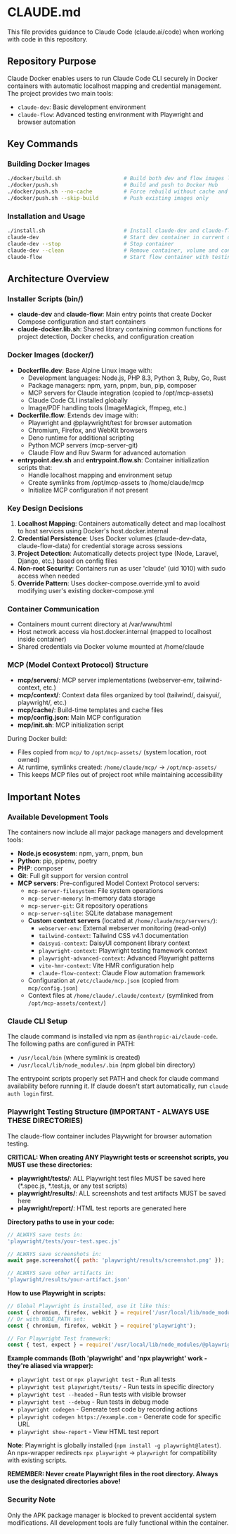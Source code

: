# CLAUDE.md

This file provides guidance to Claude Code (claude.ai/code) when working with code in this repository.

## Repository Purpose

Claude Docker enables users to run Claude Code CLI securely in Docker containers with automatic localhost mapping and credential management. The project provides two main tools:
- `claude-dev`: Basic development environment
- `claude-flow`: Advanced testing environment with Playwright and browser automation

## Key Commands

### Building Docker Images
```bash
./docker/build.sh                    # Build both dev and flow images locally
./docker/push.sh                     # Build and push to Docker Hub
./docker/push.sh --no-cache          # Force rebuild without cache and push
./docker/push.sh --skip-build        # Push existing images only
```

### Installation and Usage
```bash
./install.sh                         # Install claude-dev and claude-flow globally
claude-dev                           # Start dev container in current directory
claude-dev --stop                    # Stop container
claude-dev --clean                   # Remove container, volume and config
claude-flow                          # Start flow container with testing tools
```

## Architecture Overview

### Installer Scripts (bin/)
- **claude-dev** and **claude-flow**: Main entry points that create Docker Compose configuration and start containers
- **claude-docker.lib.sh**: Shared library containing common functions for project detection, Docker checks, and configuration creation

### Docker Images (docker/)
- **Dockerfile.dev**: Base Alpine Linux image with:
  - Development languages: Node.js, PHP 8.3, Python 3, Ruby, Go, Rust
  - Package managers: npm, yarn, pnpm, bun, pip, composer
  - MCP servers for Claude integration (copied to /opt/mcp-assets)
  - Claude Code CLI installed globally
  - Image/PDF handling tools (ImageMagick, ffmpeg, etc.)
- **Dockerfile.flow**: Extends dev image with:
  - Playwright and @playwright/test for browser automation
  - Chromium, Firefox, and WebKit browsers
  - Deno runtime for additional scripting
  - Python MCP servers (mcp-server-git)
  - Claude Flow and Ruv Swarm for advanced automation
- **entrypoint.dev.sh** and **entrypoint.flow.sh**: Container initialization scripts that:
  - Handle localhost mapping and environment setup
  - Create symlinks from /opt/mcp-assets to /home/claude/mcp
  - Initialize MCP configuration if not present

### Key Design Decisions
1. **Localhost Mapping**: Containers automatically detect and map localhost to host services using Docker's host.docker.internal
2. **Credential Persistence**: Uses Docker volumes (claude-dev-data, claude-flow-data) for credential storage across sessions
3. **Project Detection**: Automatically detects project type (Node, Laravel, Django, etc.) based on config files
4. **Non-root Security**: Containers run as user 'claude' (uid 1010) with sudo access when needed
5. **Override Pattern**: Uses docker-compose.override.yml to avoid modifying user's existing docker-compose.yml

### Container Communication
- Containers mount current directory at /var/www/html
- Host network access via host.docker.internal (mapped to localhost inside container)
- Shared credentials via Docker volume mounted at /home/claude

### MCP (Model Context Protocol) Structure
- **mcp/servers/**: MCP server implementations (webserver-env, tailwind-context, etc.)
- **mcp/context/**: Context data files organized by tool (tailwind/, daisyui/, playwright/, etc.)
- **mcp/cache/**: Build-time templates and cache files
- **mcp/config.json**: Main MCP configuration
- **mcp/init.sh**: MCP initialization script

During Docker build:
- Files copied from `mcp/` to `/opt/mcp-assets/` (system location, root owned)
- At runtime, symlinks created: `/home/claude/mcp/` → `/opt/mcp-assets/`
- This keeps MCP files out of project root while maintaining accessibility

## Important Notes

### Available Development Tools
The containers now include all major package managers and development tools:
- **Node.js ecosystem**: npm, yarn, pnpm, bun
- **Python**: pip, pipenv, poetry
- **PHP**: composer
- **Git**: Full git support for version control
- **MCP servers**: Pre-configured Model Context Protocol servers:
  - `mcp-server-filesystem`: File system operations
  - `mcp-server-memory`: In-memory data storage
  - `mcp-server-git`: Git repository operations
  - `mcp-server-sqlite`: SQLite database management
  - **Custom context servers** (located at `/home/claude/mcp/servers/`):
    - `webserver-env`: External webserver monitoring (read-only)
    - `tailwind-context`: Tailwind CSS v4.1 documentation
    - `daisyui-context`: DaisyUI component library context
    - `playwright-context`: Playwright testing framework context
    - `playwright-advanced-context`: Advanced Playwright patterns
    - `vite-hmr-context`: Vite HMR configuration help
    - `claude-flow-context`: Claude Flow automation framework
  - Configuration at `/etc/claude/mcp.json` (copied from `mcp/config.json`)
  - Context files at `/home/claude/.claude/context/` (symlinked from `/opt/mcp-assets/context/`)

### Claude CLI Setup
The claude command is installed via npm as `@anthropic-ai/claude-code`. The following paths are configured in PATH:
- `/usr/local/bin` (where symlink is created)
- `/usr/local/lib/node_modules/.bin` (npm global bin directory)

The entrypoint scripts properly set PATH and check for claude command availability before running it. If claude doesn't start automatically, run `claude auth login` first.

### Playwright Testing Structure (IMPORTANT - ALWAYS USE THESE DIRECTORIES)
The claude-flow container includes Playwright for browser automation testing.

**CRITICAL: When creating ANY Playwright tests or screenshot scripts, you MUST use these directories:**
- **playwright/tests/**: ALL Playwright test files MUST be saved here (*.spec.js, *.test.js, or any test scripts)
- **playwright/results/**: ALL screenshots and test artifacts MUST be saved here
- **playwright/report/**: HTML test reports are generated here

**Directory paths to use in your code:**
```javascript
// ALWAYS save tests in:
'playwright/tests/your-test.spec.js'

// ALWAYS save screenshots in:
await page.screenshot({ path: 'playwright/results/screenshot.png' });

// ALWAYS save other artifacts in:
'playwright/results/your-artifact.json'
```

**How to use Playwright in scripts:**
```javascript
// Global Playwright is installed, use it like this:
const { chromium, firefox, webkit } = require('/usr/local/lib/node_modules/playwright');
// Or with NODE_PATH set:
const { chromium, firefox, webkit } = require('playwright');

// For Playwright Test framework:
const { test, expect } = require('/usr/local/lib/node_modules/@playwright/test');
```

**Example commands (Both 'playwright' and 'npx playwright' work - they're aliased via wrapper):**
- `playwright test` or `npx playwright test` - Run all tests
- `playwright test playwright/tests/` - Run tests in specific directory
- `playwright test --headed` - Run tests with visible browser
- `playwright test --debug` - Run tests in debug mode
- `playwright codegen` - Generate test code by recording actions
- `playwright codegen https://example.com` - Generate code for specific URL
- `playwright show-report` - View HTML test report

**Note**: Playwright is globally installed (`npm install -g playwright@latest`). An npx-wrapper redirects `npx playwright` → `playwright` for compatibility with existing scripts.

**REMEMBER: Never create Playwright files in the root directory. Always use the designated directories above!**

### Security Note
Only the APK package manager is blocked to prevent accidental system modifications. All development tools are fully functional within the container.